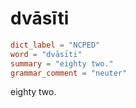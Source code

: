 # dvāsīti

``` toml
dict_label = "NCPED"
word = "dvāsīti"
summary = "eighty two."
grammar_comment = "neuter"
```

eighty two.

